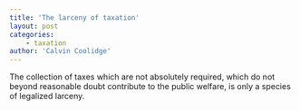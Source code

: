 ```yaml
---
title: 'The larceny of taxation'
layout: post
categories:
    - taxation
author: 'Calvin Coolidge'
---
```


The collection of taxes which are not absolutely required, which do not beyond reasonable doubt contribute to the public welfare, is only a species of legalized larceny.